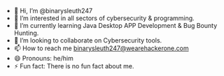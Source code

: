 - 👋 Hi, I’m @binarysleuth247
- 👀 I’m interested in all sectors of cybersecurity & programming.
- 🌱 I’m currently learning Java Desktop APP Development & Bug Bounty Hunting.
- 💞️ I’m looking to collaborate on Cybersecurity tools.
- 📫 How to reach me binarysleuth247@wearehackerone.com
- 😄 Pronouns: he/him
- ⚡ Fun fact: There is no fun fact about me.

<!---
binarysleuth247/binarysleuth247 is a ✨ special ✨ repository because its `README.md` (this file) appears on your GitHub profile.
You can click the Preview link to take a look at your changes.
--->
